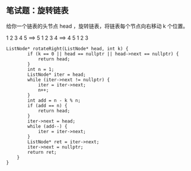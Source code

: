 ## 笔试题：旋转链表
给你一个链表的头节点 head ，旋转链表，将链表每个节点向右移动 k 个位置。

1 2 3 4 5
==> 5 1 2 3 4
==> 4 5 1 2 3

```
ListNode* rotateRight(ListNode* head, int k) {
        if (k == 0 || head == nullptr || head->next == nullptr) {
            return head;
        }
        int n = 1;
        ListNode* iter = head;
        while (iter->next != nullptr) {
            iter = iter->next;
            n++;
        }
        int add = n - k % n;
        if (add == n) {
            return head;
        }
        iter->next = head;
        while (add--) {
            iter = iter->next;
        }
        ListNode* ret = iter->next;
        iter->next = nullptr;
        return ret;
    }
}
```

